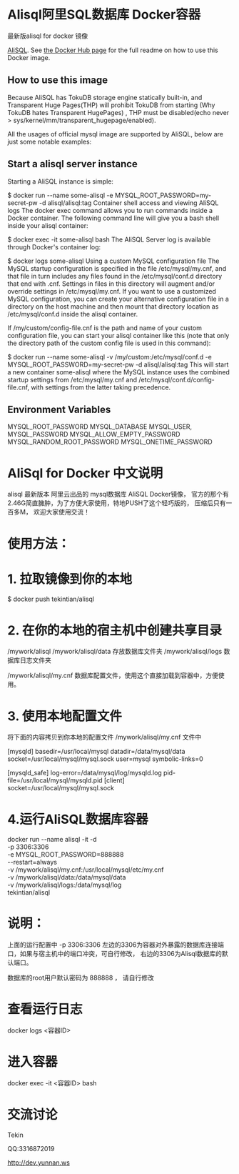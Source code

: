 # Alisql阿里SQL数据库 Docker容器
最新版alisql for docker 镜像

[AliSQL](https://github.com/alibaba/AliSQL). See [the Docker Hub page](https://hub.docker.com/r/tekintian/alisql/) for the full readme on how to use this Docker image.


## How to use this image
Because AliSQL has TokuDB storage engine statically built-in, and Transparent Huge Pages(THP) will prohibit TokuDB from starting (Why TokuDB hates Transparent HugePages) , THP must be disabled(echo never > sys/kernel/mm/transparent_hugepage/enabled).

All the usages of official mysql image are supported by AliSQL, below are just some notable examples:

## Start a alisql server instance
Starting a AliSQL instance is simple:

$ docker run --name some-alisql -e MYSQL_ROOT_PASSWORD=my-secret-pw -d alisql/alisql:tag
Container shell access and viewing AliSQL logs
The docker exec command allows you to run commands inside a Docker container. The following command line will give you a bash shell inside your alisql container:

$ docker exec -it some-alisql bash
The AliSQL Server log is available through Docker's container log:

$ docker logs some-alisql
Using a custom MySQL configuration file
The MySQL startup configuration is specified in the file /etc/mysql/my.cnf, and that file in turn includes any files found in the /etc/mysql/conf.d directory that end with .cnf. Settings in files in this directory will augment and/or override settings in /etc/mysql/my.cnf. If you want to use a customized MySQL configuration, you can create your alternative configuration file in a directory on the host machine and then mount that directory location as /etc/mysql/conf.d inside the alisql container.

If /my/custom/config-file.cnf is the path and name of your custom configuration file, you can start your alisql container like this (note that only the directory path of the custom config file is used in this command):

$ docker run --name some-alisql -v /my/custom:/etc/mysql/conf.d -e MYSQL_ROOT_PASSWORD=my-secret-pw -d alisql/alisql:tag
This will start a new container some-alisql where the MySQL instance uses the combined startup settings from /etc/mysql/my.cnf and /etc/mysql/conf.d/config-file.cnf, with settings from the latter taking precedence.

## Environment Variables
MYSQL_ROOT_PASSWORD
MYSQL_DATABASE
MYSQL_USER, MYSQL_PASSWORD
MYSQL_ALLOW_EMPTY_PASSWORD
MYSQL_RANDOM_ROOT_PASSWORD
MYSQL_ONETIME_PASSWORD

# AliSql for Docker 中文说明

alisql 最新版本  阿里云出品的 mysql数据库  AliSQL Docker镜像， 官方的那个有2.46G简直臃肿，为了方便大家使用，特地PUSH了这个轻巧版的， 压缩后只有一百多M， 欢迎大家使用交流！


# 使用方法：

# 1. 拉取镜像到你的本地 
$ docker push tekintian/alisql

# 2. 在你的本地的宿主机中创建共享目录
 /mywork/alisql
/mywork/alisql/data  存放数据库文件夹
/mywork/alisql/logs  数据库日志文件夹

/mywork/alisql/my.cnf  数据库配置文件，使用这个直接加载到容器中，方便使用。


# 3. 使用本地配置文件
将下面的内容拷贝到你本地的配置文件 /mywork/alisql/my.cnf 文件中

[mysqld]
basedir=/usr/local/mysql
datadir=/data/mysql/data
socket=/usr/local/mysql/mysql.sock
user=mysql
symbolic-links=0

[mysqld_safe]
log-error=/data/mysql/log/mysqld.log
pid-file=/usr/local/mysql/mysqld.pid
[client]
socket=/usr/local/mysql/mysql.sock



# 4.运行AliSQL数据库容器

docker run --name alisql -it -d \
    -p 3306:3306 \
    -e MYSQL_ROOT_PASSWORD=888888 \
    --restart=always \
    -v /mywork/alisql/my.cnf:/usr/local/mysql/etc/my.cnf \
    -v /mywork/alisql/data:/data/mysql/data \
    -v /mywork/alisql/logs:/data/mysql/log \
    tekintian/alisql


# 说明： 
上面的运行配置中  -p 3306:3306 左边的3306为容器对外暴露的数据库连接端口，如果与宿主机中的端口冲突，可自行修改， 右边的3306为Alisql数据库的默认端口。

数据库的root用户默认密码为 888888 ， 请自行修改


# 查看运行日志 
docker logs <容器ID>

# 进入容器
docker exec -it <容器ID> bash


# 交流讨论
Tekin

QQ:3316872019

http://dev.yunnan.ws

